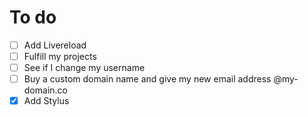 # To do
- [ ] Add Livereload
- [ ] Fulfill my projects
- [ ] See if I change my username
- [ ] Buy a custom domain name and give my new email address @my-domain.co
- [x] Add Stylus
